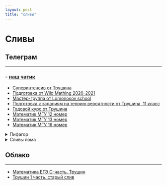 ```yaml
---
layout: post
title: "сливы"
---
```

# Сливы

## Телеграм
---------
### - [наш чатик](https://t.me/ilovematematiku)
- [Суперинтенсив от Трушина](https://t.me/+2TgQrqbDM4ZhNzQ6)
- [Подготовка от Wild Mathing 2020-2021](https://t.me/+MB3Tx8MiBvpkODgy)
- [Мастер-группа от Lomonosov school](https://t.me/+yNE1aamsYLUzYzJi)
- [Подготовка к заданиям на теорию вероятности от Трушина, 11 класс](https://t.me/+AjLbMqUN_l03NjMy)
- [Годовой курс от Трушина](https://t.me/foxford1)
- [Математик МГУ 12 номер](https://t.me/mgu91)
- [Математик МГУ 13 номер](https://t.me/Mathstudyonline14)
- [Математик МГУ 16 номер](https://t.me/mathstudyonline16)

<details><summary>Пифагор</summary>
<ul>
<li><a href="https://t.me/pifagor_13">Пифагор 12</a></li>
<li><a href="https://t.me/pifagor_14">Пифагор 13</a></li>
<li><a href="https://t.me/pifagor_15">Пифагор 14</a></li>
<li><a href="https://t.me/pifagor_17">Пифагор 15</a></li>
<li><a href="https://t.me/pifagor16">Пифагор 16</a></li>
<li><a href="https://t.me/vspomnit_vce">Вспомнить всё. Пифагор 2020</a></li>
</ul>
</details>

<details><summary>Сливы лома</summary>
<ul>
<li><a href="https://t.me/joinchat/AAAAAFfWj13irr-s5yavsQ">Лом 12</a></li>
<li><a href="https://t.me/joinchat/AAAAAEibaaZ6LE8Bn08qKw">Лом 13</a></li>
<li><a href="https://t.me/joinchat/AAAAAFbQvwCvE88z09ru2w">Лом 14</a></li>
<li><a href="https://t.me/joinchat/AAAAAErPeQJux0TDgObTng">Лом 15</a></li>
<li><a href="https://t.me/joinchat/AAAAAFO_Bryx5K1PL7Ad1w">Лом 16</a></li>
<li><a href="https://t.me/joinchat/AAAAAFbKFM5S9X31r2JhMw">Лом 17</a></li>
</ul>

</details>

## Облако
--------------------------
- [Математика ЕГЭ C-часть. Трушин](https://mega.nz/#F!Ln40BSpa!ciyrGIRZhD6vsn-x0EMUUA)
- [Трушин 1 часть, старый слив](https://mega.nz/folder/3gN3HaoA#55T3-KXhvLe5kGzqpd2Luw)




